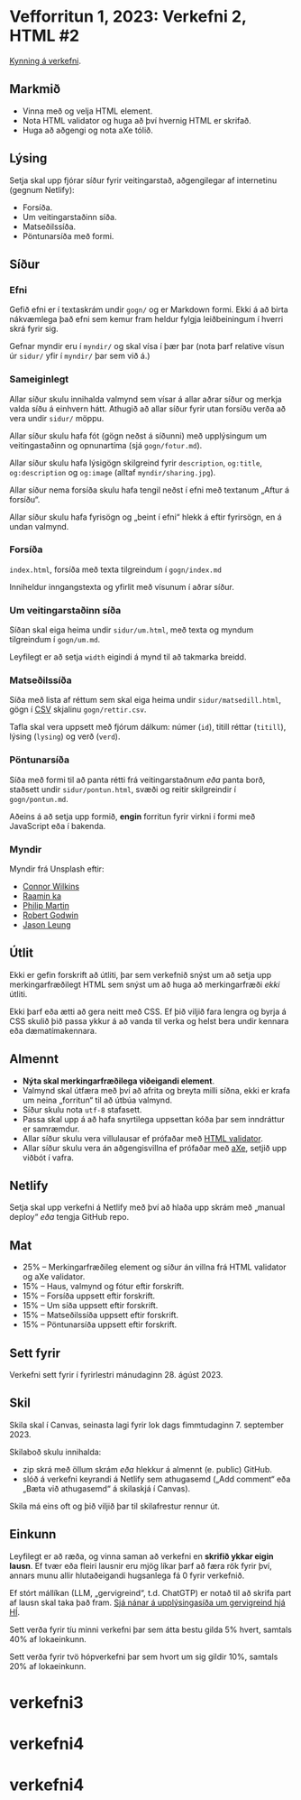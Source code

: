 # Vefforritun 1, 2023: Verkefni 2, HTML #2

[Kynning á verkefni](https://youtu.be/L5s9N0ap6eo).

## Markmið

- Vinna með og velja HTML element.
- Nota HTML validator og huga að því hvernig HTML er skrifað.
- Huga að aðgengi og nota aXe tólið.

## Lýsing

Setja skal upp fjórar síður fyrir veitingarstað, aðgengilegar af internetinu (gegnum Netlify):

- Forsíða.
- Um veitingarstaðinn síða.
- Matseðilssíða.
- Pöntunarsíða með formi.

## Síður

### Efni

Gefið efni er í textaskrám undir `gogn/` og er Markdown formi. Ekki á að birta nákvæmlega það efni sem kemur fram heldur fylgja leiðbeiningum í hverri skrá fyrir sig.

Gefnar myndir eru í `myndir/` og skal vísa í þær þar (nota þarf relative vísun úr `sidur/` yfir í `myndir/` þar sem við á.)

### Sameiginlegt

Allar síður skulu innihalda valmynd sem vísar á allar aðrar síður og merkja valda síðu á einhvern hátt. Athugið að allar síður fyrir utan forsíðu verða að vera undir `sidur/` möppu.

Allar síður skulu hafa fót (gögn neðst á síðunni) með upplýsingum um veitingastaðinn og opnunartíma (sjá `gogn/fotur.md`).

Allar síður skulu hafa lýsigögn skilgreind fyrir `description`, `og:title`, `og:description` og `og:image` (alltaf `myndir/sharing.jpg`).

Allar síður nema forsíða skulu hafa tengil neðst í efni með textanum „Aftur á forsíðu“.

Allar síður skulu hafa fyrisögn og „beint í efni“ hlekk á eftir fyrirsögn, en á undan valmynd.

### Forsíða

`index.html`, forsíða með texta tilgreindum í `gogn/index.md`

Inniheldur inngangstexta og yfirlit með vísunum í aðrar síður.

### Um veitingarstaðinn síða

Síðan skal eiga heima undir `sidur/um.html`, með texta og myndum tilgreindum í `gogn/um.md`.

Leyfilegt er að setja `width` eigindi á mynd til að takmarka breidd.

### Matseðilssíða

Síða með lista af réttum sem skal eiga heima undir `sidur/matsedill.html`, gögn í [CSV](https://en.wikipedia.org/wiki/Comma-separated_values) skjalinu `gogn/rettir.csv`.

Tafla skal vera uppsett með fjórum dálkum: númer (`id`), titill réttar (`titill`), lýsing (`lysing`) og verð (`verd`).

### Pöntunarsíða

Síða með formi til að panta rétti frá veitingarstaðnum _eða_ panta borð, staðsett undir `sidur/pontun.html`, svæði og reitir skilgreindir í `gogn/pontun.md`.

Aðeins á að setja upp formið, **engin** forritun fyrir virkni í formi með JavaScript eða í bakenda.

### Myndir

Myndir frá Unsplash eftir:

- [Connor Wilkins](https://unsplash.com/photos/2crxTr4jCkc?utm_source=unsplash&utm_medium=referral&utm_content=creditShareLink)
- [Raamin ka](https://unsplash.com/photos/uR51HXLO7G0?utm_source=unsplash&utm_medium=referral&utm_content=creditShareLink)
- [Philip Martin](https://unsplash.com/photos/man-standing-near-balcony-5aGUyCW_PJw?utm_source=unsplash&utm_medium=referral&utm_content=creditShareLink)
- [Robert Godwin](https://unsplash.com/photos/cdksyTqEXzo?utm_source=unsplash&utm_medium=referral&utm_content=creditShareLink)
- [Jason Leung](https://unsplash.com/photos/cdksyTqEXzo?utm_source=unsplash&utm_medium=referral&utm_content=creditShareLink)

## Útlit

Ekki er gefin forskrift að útliti, þar sem verkefnið snýst um að setja upp merkingarfræðilegt HTML sem snýst um að huga að merkingarfræði _ekki_ útliti.

Ekki þarf eða ætti að gera neitt með CSS. Ef þið viljið fara lengra og byrja á CSS skulið þið passa ykkur á að vanda til verka og helst bera undir kennara eða dæmatímakennara.

## Almennt

- **Nýta skal merkingarfræðilega viðeigandi element**.
- Valmynd skal útfæra með því að afrita og breyta milli síðna, ekki er krafa um neina „forritun“ til að útbúa valmynd.
- Síður skulu nota `utf-8` stafasett.
- Passa skal upp á að hafa snyrtilega uppsettan kóða þar sem inndráttur er samræmdur.
- Allar síður skulu vera villulausar ef prófaðar með [HTML validator](https://validator.w3.org/).
- Allar síður skulu vera án aðgengisvillna ef prófaðar með [aXe](https://www.deque.com/axe/), setjið upp viðbót í vafra.

## Netlify

Setja skal upp verkefni á Netlify með því að hlaða upp skrám með „manual deploy“ _eða_ tengja GitHub repo.

## Mat

- 25% – Merkingarfræðileg element og síður án villna frá HTML validator og aXe validator.
- 15% – Haus, valmynd og fótur eftir forskrift.
- 15% – Forsíða uppsett eftir forskrift.
- 15% – Um síða uppsett eftir forskrift.
- 15% – Matseðilssíða uppsett eftir forskrift.
- 15% – Pöntunarsíða uppsett eftir forskrift.

## Sett fyrir

Verkefni sett fyrir í fyrirlestri mánudaginn 28. ágúst 2023.

## Skil

Skila skal í Canvas, seinasta lagi fyrir lok dags fimmtudaginn 7. september 2023.

Skilaboð skulu innihalda:

- zip skrá með öllum skrám _eða_ hlekkur á almennt (e. public) GitHub.
- slóð á verkefni keyrandi á Netlify sem athugasemd („Add comment“ eða „Bæta við athugasemd“ á skilaskjá í Canvas).

Skila má eins oft og þið viljið þar til skilafrestur rennur út.

## Einkunn

Leyfilegt er að ræða, og vinna saman að verkefni en **skrifið ykkar eigin lausn**. Ef tvær eða fleiri lausnir eru mjög líkar þarf að færa rök fyrir því, annars munu allir hlutaðeigandi hugsanlega fá 0 fyrir verkefnið.

Ef stórt mállíkan (LLM, „gervigreind“, t.d. ChatGTP) er notað til að skrifa part af lausn skal taka það fram. [Sjá nánar á upplýsingasíða um gervigreind hjá HÍ](https://gervigreind.hi.is/).

Sett verða fyrir tíu minni verkefni þar sem átta bestu gilda 5% hvert, samtals 40% af lokaeinkunn.

Sett verða fyrir tvö hópverkefni þar sem hvort um sig gildir 10%, samtals 20% af lokaeinkunn.
# verkefni3
# verkefni4
# verkefni4
